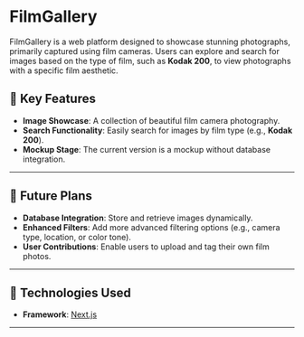 # FilmGallery

FilmGallery is a web platform designed to showcase stunning photographs, primarily captured using film cameras. Users can explore and search for images based on the type of film, such as **Kodak 200**, to view photographs with a specific film aesthetic.  

## 🌟 Key Features
- **Image Showcase**: A collection of beautiful film camera photography.
- **Search Functionality**: Easily search for images by film type (e.g., **Kodak 200**).
- **Mockup Stage**: The current version is a mockup without database integration.

---

## 🎯 Future Plans
- **Database Integration**: Store and retrieve images dynamically.
- **Enhanced Filters**: Add more advanced filtering options (e.g., camera type, location, or color tone).
- **User Contributions**: Enable users to upload and tag their own film photos.

---

## 🔧 Technologies Used
- **Framework**: [Next.js](https://nextjs.org/)  

---
